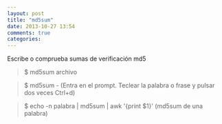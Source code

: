 ```yaml
---
layout: post
title: "md5sum"
date: 2013-10-27 13:54
comments: true
categories: 
---
```

Escribe o comprueba sumas de verificación md5

>$ md5sum archivo 

>$ md5sum -  (Entra en el prompt. Teclear la palabra o frase y pulsar dos veces Ctrl+d)

>$ echo -n palabra | md5sum | awk '{print $1}' (md5sum de una palabra)

